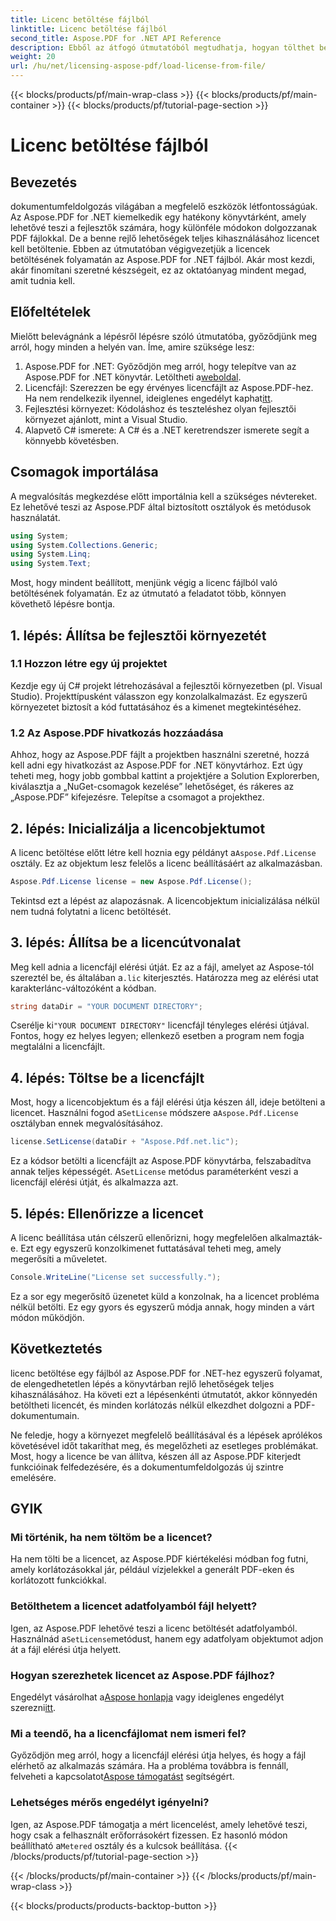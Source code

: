 ```yaml
---
title: Licenc betöltése fájlból
linktitle: Licenc betöltése fájlból
second_title: Aspose.PDF for .NET API Reference
description: Ebből az átfogó útmutatóból megtudhatja, hogyan tölthet be licencet az Aspose.PDF for .NET fájlból. Biztosítsa a teljes funkcionalitást a licenc megfelelő beállításával.
weight: 20
url: /hu/net/licensing-aspose-pdf/load-license-from-file/
---
```


{{< blocks/products/pf/main-wrap-class >}}
{{< blocks/products/pf/main-container >}}
{{< blocks/products/pf/tutorial-page-section >}}

# Licenc betöltése fájlból

## Bevezetés

dokumentumfeldolgozás világában a megfelelő eszközök létfontosságúak. Az Aspose.PDF for .NET kiemelkedik egy hatékony könyvtárként, amely lehetővé teszi a fejlesztők számára, hogy különféle módokon dolgozzanak PDF fájlokkal. De a benne rejlő lehetőségek teljes kihasználásához licencet kell betöltenie. Ebben az útmutatóban végigvezetjük a licencek betöltésének folyamatán az Aspose.PDF for .NET fájlból. Akár most kezdi, akár finomítani szeretné készségeit, ez az oktatóanyag mindent megad, amit tudnia kell.

## Előfeltételek

Mielőtt belevágnánk a lépésről lépésre szóló útmutatóba, győződjünk meg arról, hogy minden a helyén van. Íme, amire szüksége lesz:

1.  Aspose.PDF for .NET: Győződjön meg arról, hogy telepítve van az Aspose.PDF for .NET könyvtár. Letöltheti a[weboldal](https://releases.aspose.com/pdf/net/).
2.  Licencfájl: Szerezzen be egy érvényes licencfájlt az Aspose.PDF-hez. Ha nem rendelkezik ilyennel, ideiglenes engedélyt kaphat[itt](https://purchase.aspose.com/temporary-license/).
3. Fejlesztési környezet: Kódoláshoz és teszteléshez olyan fejlesztői környezet ajánlott, mint a Visual Studio.
4. Alapvető C# ismerete: A C# és a .NET keretrendszer ismerete segít a könnyebb követésben.

## Csomagok importálása

A megvalósítás megkezdése előtt importálnia kell a szükséges névtereket. Ez lehetővé teszi az Aspose.PDF által biztosított osztályok és metódusok használatát.

```csharp
using System;
using System.Collections.Generic;
using System.Linq;
using System.Text;
```

Most, hogy mindent beállított, menjünk végig a licenc fájlból való betöltésének folyamatán. Ez az útmutató a feladatot több, könnyen követhető lépésre bontja.

## 1. lépés: Állítsa be fejlesztői környezetét

### 1.1 Hozzon létre egy új projektet
Kezdje egy új C# projekt létrehozásával a fejlesztői környezetben (pl. Visual Studio). Projekttípusként válasszon egy konzolalkalmazást. Ez egyszerű környezetet biztosít a kód futtatásához és a kimenet megtekintéséhez.

### 1.2 Az Aspose.PDF hivatkozás hozzáadása
Ahhoz, hogy az Aspose.PDF fájlt a projektben használni szeretné, hozzá kell adni egy hivatkozást az Aspose.PDF for .NET könyvtárhoz. Ezt úgy teheti meg, hogy jobb gombbal kattint a projektjére a Solution Explorerben, kiválasztja a „NuGet-csomagok kezelése” lehetőséget, és rákeres az „Aspose.PDF” kifejezésre. Telepítse a csomagot a projekthez.

## 2. lépés: Inicializálja a licencobjektumot

 A licenc betöltése előtt létre kell hoznia egy példányt a`Aspose.Pdf.License` osztály. Ez az objektum lesz felelős a licenc beállításáért az alkalmazásban.

```csharp
Aspose.Pdf.License license = new Aspose.Pdf.License();
```

Tekintsd ezt a lépést az alapozásnak. A licencobjektum inicializálása nélkül nem tudná folytatni a licenc betöltését.

## 3. lépés: Állítsa be a licencútvonalat

 Meg kell adnia a licencfájl elérési útját. Ez az a fájl, amelyet az Aspose-tól szereztél be, és általában a`.lic` kiterjesztés. Határozza meg az elérési utat karakterlánc-változóként a kódban.

```csharp
string dataDir = "YOUR DOCUMENT DIRECTORY";
```

 Cserélje ki`"YOUR DOCUMENT DIRECTORY"` licencfájl tényleges elérési útjával. Fontos, hogy ez helyes legyen; ellenkező esetben a program nem fogja megtalálni a licencfájlt.

## 4. lépés: Töltse be a licencfájlt

 Most, hogy a licencobjektum és a fájl elérési útja készen áll, ideje betölteni a licencet. Használni fogod a`SetLicense` módszere a`Aspose.Pdf.License` osztályban ennek megvalósításához.

```csharp
license.SetLicense(dataDir + "Aspose.Pdf.net.lic");
```

 Ez a kódsor betölti a licencfájlt az Aspose.PDF könyvtárba, felszabadítva annak teljes képességét. A`SetLicense` metódus paraméterként veszi a licencfájl elérési útját, és alkalmazza azt.

## 5. lépés: Ellenőrizze a licencet

A licenc beállítása után célszerű ellenőrizni, hogy megfelelően alkalmazták-e. Ezt egy egyszerű konzolkimenet futtatásával teheti meg, amely megerősíti a műveletet.

```csharp
Console.WriteLine("License set successfully.");
```

Ez a sor egy megerősítő üzenetet küld a konzolnak, ha a licencet probléma nélkül betölti. Ez egy gyors és egyszerű módja annak, hogy minden a várt módon működjön.

## Következtetés

licenc betöltése egy fájlból az Aspose.PDF for .NET-hez egyszerű folyamat, de elengedhetetlen lépés a könyvtárban rejlő lehetőségek teljes kihasználásához. Ha követi ezt a lépésenkénti útmutatót, akkor könnyedén betöltheti licencét, és minden korlátozás nélkül elkezdhet dolgozni a PDF-dokumentumain.

Ne feledje, hogy a környezet megfelelő beállításával és a lépések aprólékos követésével időt takaríthat meg, és megelőzheti az esetleges problémákat. Most, hogy a licence be van állítva, készen áll az Aspose.PDF kiterjedt funkcióinak felfedezésére, és a dokumentumfeldolgozás új szintre emelésére.

## GYIK

### Mi történik, ha nem töltöm be a licencet?  
Ha nem tölti be a licencet, az Aspose.PDF kiértékelési módban fog futni, amely korlátozásokkal jár, például vízjelekkel a generált PDF-eken és korlátozott funkciókkal.

### Betölthetem a licencet adatfolyamból fájl helyett?  
 Igen, az Aspose.PDF lehetővé teszi a licenc betöltését adatfolyamból. Használnád a`SetLicense`metódust, hanem egy adatfolyam objektumot adjon át a fájl elérési útja helyett.

### Hogyan szerezhetek licencet az Aspose.PDF fájlhoz?  
 Engedélyt vásárolhat a[Aspose honlapja](https://purchase.aspose.com/buy) vagy ideiglenes engedélyt szerezni[itt](https://purchase.aspose.com/temporary-license/).

### Mi a teendő, ha a licencfájlomat nem ismeri fel?  
 Győződjön meg arról, hogy a licencfájl elérési útja helyes, és hogy a fájl elérhető az alkalmazás számára. Ha a probléma továbbra is fennáll, felveheti a kapcsolatot[Aspose támogatást](https://forum.aspose.com/c/pdf/10) segítségért.

### Lehetséges mérős engedélyt igényelni?  
 Igen, az Aspose.PDF támogatja a mért licencelést, amely lehetővé teszi, hogy csak a felhasznált erőforrásokért fizessen. Ez hasonló módon beállítható a`Metered` osztály és a kulcsok beállítása.
{{< /blocks/products/pf/tutorial-page-section >}}

{{< /blocks/products/pf/main-container >}}
{{< /blocks/products/pf/main-wrap-class >}}

{{< blocks/products/products-backtop-button >}}

